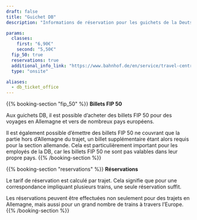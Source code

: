 ```yaml
---
draft: false
title: "Guichet DB"
description: "Informations de réservation pour les guichets de la Deutsche Bahn."

params:
  classes:
    first: "6,90€"
    second: "5,50€"
  fip_50: true
  reservations: true
  additional_info_link: "https://www.bahnhof.de/en/service/travel-centre"
  type: "onsite"

aliases:
  - db_ticket_office
---
```


{{% booking-section "fip_50" %}}
**Billets FIP 50**

Aux guichets DB, il est possible d’acheter des billets FIP 50 pour des voyages en Allemagne et vers de nombreux pays européens.

Il est également possible d’émettre des billets FIP 50 ne couvrant que la partie hors d’Allemagne du trajet, un billet supplémentaire étant alors requis pour la section allemande. Cela est particulièrement important pour les employés de la DB, car les billets FIP 50 ne sont pas valables dans leur propre pays.
{{% /booking-section %}}

{{% booking-section "reservations" %}}
**Réservations**

Le tarif de réservation est calculé par trajet. Cela signifie que pour une correspondance impliquant plusieurs trains, une seule réservation suffit.

Les réservations peuvent être effectuées non seulement pour des trajets en Allemagne, mais aussi pour un grand nombre de trains à travers l’Europe.
{{% /booking-section %}}

